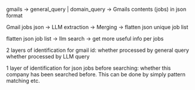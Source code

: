 gmails -> general_query | domain_query -> Gmails contents (jobs) in json format

Gmail jobs json -> LLM extraction -> Merging -> flatten json unique job list

flatten json job list -> llm search -> get more useful info per jobs


2 layers of identification for gmail id:
whether processed by general query
whether processed by LLM query

1 layer of identification for json jobs before searching:
whether this company has been searched before. This can be done by simply pattern matching etc.
